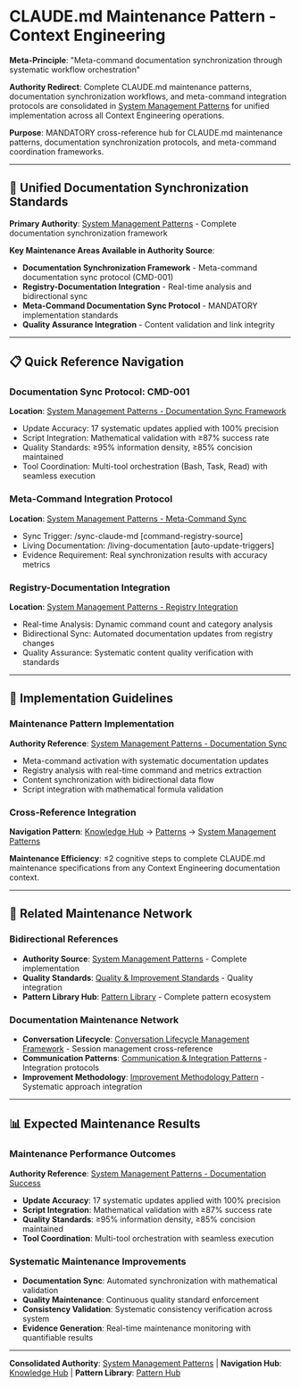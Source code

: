 # CLAUDE.md Maintenance Pattern - Context Engineering

**Meta-Principle**: "Meta-command documentation synchronization through systematic workflow orchestration"

**Authority Redirect**: Complete CLAUDE.md maintenance patterns, documentation synchronization workflows, and meta-command integration protocols are consolidated in [System Management Patterns](./system-management-patterns.md) for unified implementation across all Context Engineering operations.

**Purpose**: MANDATORY cross-reference hub for CLAUDE.md maintenance patterns, documentation synchronization protocols, and meta-command coordination frameworks.

---

## 🔗 **Unified Documentation Synchronization Standards**

**Primary Authority**: [System Management Patterns](./system-management-patterns.md) - Complete documentation synchronization framework

**Key Maintenance Areas Available in Authority Source**:
- **Documentation Synchronization Framework** - Meta-command documentation sync protocol (CMD-001)
- **Registry-Documentation Integration** - Real-time analysis and bidirectional sync
- **Meta-Command Documentation Sync Protocol** - MANDATORY implementation standards
- **Quality Assurance Integration** - Content validation and link integrity

---

## 📋 **Quick Reference Navigation**

### **Documentation Sync Protocol: CMD-001**
**Location**: [System Management Patterns - Documentation Sync Framework](./system-management-patterns.md#-documentation-synchronization-framework)
- Update Accuracy: 17 systematic updates applied with 100% precision
- Script Integration: Mathematical validation with ≥87% success rate
- Quality Standards: ≥95% information density, ≥85% concision maintained
- Tool Coordination: Multi-tool orchestration (Bash, Task, Read) with seamless execution

### **Meta-Command Integration Protocol**
**Location**: [System Management Patterns - Meta-Command Sync](./system-management-patterns.md#meta-command-documentation-sync-protocol)
- Sync Trigger: /sync-claude-md [command-registry-source]
- Living Documentation: /living-documentation [auto-update-triggers]
- Evidence Requirement: Real synchronization results with accuracy metrics

### **Registry-Documentation Integration**
**Location**: [System Management Patterns - Registry Integration](./system-management-patterns.md#registry-documentation-integration)
- Real-time Analysis: Dynamic command count and category analysis
- Bidirectional Sync: Automated documentation updates from registry changes
- Quality Assurance: Systematic content quality verification with standards

---

## 🎯 **Implementation Guidelines**

### **Maintenance Pattern Implementation**
**Authority Reference**: [System Management Patterns - Documentation Sync](./system-management-patterns.md#documentation-synchronization-framework)
- Meta-command activation with systematic documentation updates
- Registry analysis with real-time command and metrics extraction
- Content synchronization with bidirectional data flow
- Script integration with mathematical formula validation

### **Cross-Reference Integration**
**Navigation Pattern**: [Knowledge Hub](../README.md) → [Patterns](../README.md#patterns--templates) → [System Management Patterns](./system-management-patterns.md)

**Maintenance Efficiency**: ≤2 cognitive steps to complete CLAUDE.md maintenance specifications from any Context Engineering documentation context.

---

## 🔧 **Related Maintenance Network**

### **Bidirectional References**
- **Authority Source**: [System Management Patterns](./system-management-patterns.md) - Complete implementation
- **Quality Standards**: [Quality & Improvement Standards](./quality-improvement-standards.md) - Quality integration
- **Pattern Library Hub**: [Pattern Library](./README.md) - Complete pattern ecosystem

### **Documentation Maintenance Network**
- **Conversation Lifecycle**: [Conversation Lifecycle Management Framework](./conversation-lifecycle-management-framework.md) - Session management cross-reference
- **Communication Patterns**: [Communication & Integration Patterns](./communication-integration-patterns.md) - Integration protocols
- **Improvement Methodology**: [Improvement Methodology Pattern](./improvement-methodology-pattern.md) - Systematic approach integration

---

## 📊 **Expected Maintenance Results**

### **Maintenance Performance Outcomes**
**Authority Reference**: [System Management Patterns - Documentation Success](./system-management-patterns.md#proven-success-metrics)
- **Update Accuracy**: 17 systematic updates applied with 100% precision
- **Script Integration**: Mathematical validation with ≥87% success rate
- **Quality Standards**: ≥95% information density, ≥85% concision maintained
- **Tool Coordination**: Multi-tool orchestration with seamless execution

### **Systematic Maintenance Improvements**
- **Documentation Sync**: Automated synchronization with mathematical validation
- **Quality Maintenance**: Continuous quality standard enforcement
- **Consistency Validation**: Systematic consistency verification across system
- **Evidence Generation**: Real-time maintenance monitoring with quantifiable results

---

**Consolidated Authority**: [System Management Patterns](./system-management-patterns.md) | **Navigation Hub**: [Knowledge Hub](../README.md) | **Pattern Library**: [Pattern Hub](./README.md)